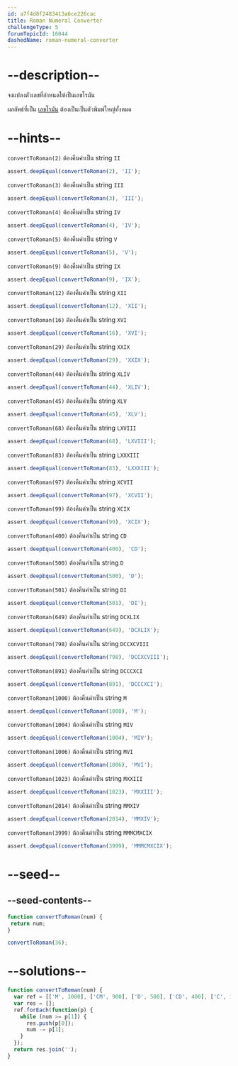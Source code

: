 ```yaml
---
id: a7f4d8f2483413a6ce226cac
title: Roman Numeral Converter
challengeType: 5
forumTopicId: 16044
dashedName: roman-numeral-converter
---
```


# --description--

จงแปลงตัวเลขที่กำหนดให้เป็นเลขโรมัน

ผลลัพธ์ที่เป็น [เลขโรมัน](http://www.mathsisfun.com/roman-numerals.html) ต้องเป็นเป็นตัวพิมพ์ใหญ่ทั้งหมด

# --hints--

`convertToRoman(2)` ต้องคืนค่าเป็น string `II`

```js
assert.deepEqual(convertToRoman(2), 'II');
```

`convertToRoman(3)` ต้องคืนค่าเป็น string `III`

```js
assert.deepEqual(convertToRoman(3), 'III');
```

`convertToRoman(4)` ต้องคืนค่าเป็น string `IV`

```js
assert.deepEqual(convertToRoman(4), 'IV');
```

`convertToRoman(5)` ต้องคืนค่าเป็น string `V`

```js
assert.deepEqual(convertToRoman(5), 'V');
```

`convertToRoman(9)` ต้องคืนค่าเป็น string `IX`

```js
assert.deepEqual(convertToRoman(9), 'IX');
```

`convertToRoman(12)` ต้องคืนค่าเป็น string `XII`

```js
assert.deepEqual(convertToRoman(12), 'XII');
```

`convertToRoman(16)` ต้องคืนค่าเป็น string `XVI`

```js
assert.deepEqual(convertToRoman(16), 'XVI');
```

`convertToRoman(29)` ต้องคืนค่าเป็น string `XXIX`

```js
assert.deepEqual(convertToRoman(29), 'XXIX');
```

`convertToRoman(44)` ต้องคืนค่าเป็น string `XLIV`

```js
assert.deepEqual(convertToRoman(44), 'XLIV');
```

`convertToRoman(45)` ต้องคืนค่าเป็น string `XLV`

```js
assert.deepEqual(convertToRoman(45), 'XLV');
```

`convertToRoman(68)` ต้องคืนค่าเป็น string `LXVIII`

```js
assert.deepEqual(convertToRoman(68), 'LXVIII');
```

`convertToRoman(83)` ต้องคืนค่าเป็น string `LXXXIII`

```js
assert.deepEqual(convertToRoman(83), 'LXXXIII');
```

`convertToRoman(97)` ต้องคืนค่าเป็น string `XCVII`

```js
assert.deepEqual(convertToRoman(97), 'XCVII');
```

`convertToRoman(99)` ต้องคืนค่าเป็น string `XCIX`

```js
assert.deepEqual(convertToRoman(99), 'XCIX');
```

`convertToRoman(400)` ต้องคืนค่าเป็น string `CD`

```js
assert.deepEqual(convertToRoman(400), 'CD');
```

`convertToRoman(500)` ต้องคืนค่าเป็น string `D`

```js
assert.deepEqual(convertToRoman(500), 'D');
```

`convertToRoman(501)` ต้องคืนค่าเป็น string `DI`

```js
assert.deepEqual(convertToRoman(501), 'DI');
```

`convertToRoman(649)` ต้องคืนค่าเป็น string `DCXLIX`

```js
assert.deepEqual(convertToRoman(649), 'DCXLIX');
```

`convertToRoman(798)` ต้องคืนค่าเป็น string `DCCXCVIII`

```js
assert.deepEqual(convertToRoman(798), 'DCCXCVIII');
```

`convertToRoman(891)` ต้องคืนค่าเป็น string `DCCCXCI`

```js
assert.deepEqual(convertToRoman(891), 'DCCCXCI');
```

`convertToRoman(1000)` ต้องคืนค่าเป็น string `M`

```js
assert.deepEqual(convertToRoman(1000), 'M');
```

`convertToRoman(1004)` ต้องคืนค่าเป็น string `MIV`

```js
assert.deepEqual(convertToRoman(1004), 'MIV');
```

`convertToRoman(1006)` ต้องคืนค่าเป็น string `MVI`

```js
assert.deepEqual(convertToRoman(1006), 'MVI');
```

`convertToRoman(1023)` ต้องคืนค่าเป็น string `MXXIII`

```js
assert.deepEqual(convertToRoman(1023), 'MXXIII');
```

`convertToRoman(2014)` ต้องคืนค่าเป็น string `MMXIV`

```js
assert.deepEqual(convertToRoman(2014), 'MMXIV');
```

`convertToRoman(3999)` ต้องคืนค่าเป็น string `MMMCMXCIX`

```js
assert.deepEqual(convertToRoman(3999), 'MMMCMXCIX');
```

# --seed--

## --seed-contents--

```js
function convertToRoman(num) {
 return num;
}

convertToRoman(36);
```

# --solutions--

```js
function convertToRoman(num) {
  var ref = [['M', 1000], ['CM', 900], ['D', 500], ['CD', 400], ['C', 100], ['XC', 90], ['L', 50], ['XL', 40], ['X', 10], ['IX', 9], ['V', 5], ['IV', 4], ['I', 1]];
  var res = [];
  ref.forEach(function(p) {
    while (num >= p[1]) {
      res.push(p[0]);
      num -= p[1];
    }
  });
  return res.join('');
}
```
